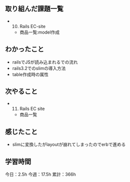 ## 取り組んだ課題一覧

- 10. Rails EC-site
  - 商品一覧:model作成

## わかったこと

- railsでJSが読み込まれるでの流れ
- rails3.2でのslimの導入方法
- table作成時の属性

## 次やること

- 11. Rails EC site
  - 商品一覧

## 感じたこと

- slimに変換したがlayoutが崩れてしまったのでerbで進める

## 学習時間

今日：2.5h
今週：17.5h
累計：366h
